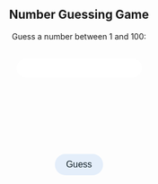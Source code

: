 <html>
<head>
  <title>Numbers Guessing Games</title>
  <style>
    body {
      text-align: center;
    }
    input[type="number"] {
      padding: 8px;
      font-size: 16px;
      border-radius: 25px;
      border: none;
    }
    button
    {
      padding: 10px 20px;
      font-size: 16px;
      background-color: #e4eefa;
      color: #101f26;
      border: none;
      border-radius: 25px;
      cursor: pointer;
      transition: width .2s, height, .2s;
    }
    button:hover
    {
      background-color: #cbe3fb;
      color: #4877b7;
    }
    #feedback
    {
      font-weight: bold;
    }
  </style>
  <script>
    // Generate a random number between 1 and 100
    const randomNumber = Math.floor(Math.random() * 100) + 1;
    // Track the number of guesses
    let numberOfGuesses = 0;
    // Function to compare the user's guess with the random number
    function checkGuess() {
      // Get the user's guess from the input field
      const userGuess = Number(document.getElementById('guessInput').value);
      // Update the number of guesses
      numberOfGuesses++;
      // Get the feedback element
      const feedback = document.getElementById('feedback');
      // Check if the guess is correct
      if (userGuess === randomNumber) {
        feedback.textContent = `Congratulations! You guessed the number in ${numberOfGuesses} guesses.`;
      } else if (userGuess > randomNumber) {
        feedback.textContent = 'Too high! Try again.';
      } else {
        feedback.textContent = 'Too low! Try again.';
      }
      // Clear the input field
      document.getElementById('guessInput').value = '';
    }
  </script>
</head>
<body>
  <h2>Number Guessing Game</h2>
  <p>Guess a number between 1 and 100:</p>
  <br>
  <input type="number" id="guessInput">
  <br><br><br><br><br><br><br><br><br>
  <button onclick="checkGuess()">Guess</button>
  <p id="feedback"></p>
</body>
</html>
